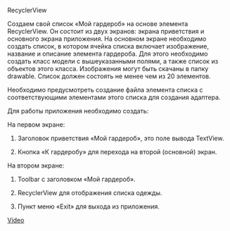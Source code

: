 RecyclerView

Создаем свой список «Мой гардероб» на основе элемента RecyclerView. Он состоит из двух экранов: экрана приветствия и основного экрана приложения. На основном экране необходимо создать список, в котором ячейка списка включает изображение, название и описание элемента гардероба. Для этого необходимо создать класс модели с вышеуказанными полями, а также список из объектов этого класса. Изображения могут быть скачаны в папку drawable. Список должен состоять не менее чем из 20 элементов.

Необходимо предусмотреть создание файла элемента списка с соответствующими элементами этого списка для создания адаптера.

Для работы приложения необходимо создать:

На первом экране:

1.  Заголовок приветствия «Мой гардероб», это поле вывода TextView.

2. Кнопка «К гардеробу» для перехода на второй (основной) экран.

На втором экране:

1. Toolbar с заголовком «Мой гардероб».

2. RecyclerView для отображения списка одежды.

3. Пункт меню «Exit» для выхода из приложения.

[Video](https://rutube.ru/video/private/fd664fa7352fff36e7463839ebe7b623/?p=MuEOfVlg6HD_6P2TJevluQ)